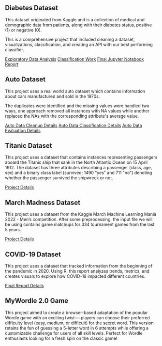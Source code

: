 ## Diabetes Dataset
This dataset originated from Kaggle and is a collection of medical and demographic data from patients, along with their diabetes status, positive (1) or negative (0).

This is a comprehensive project that included cleaning a dataset, visualizations, classification, and creating an API with our best performing classifier. 

[Exploratory Data Analysis](./Diabetes_FinalProject/diabetesVisualization.ipynb)
[Classification Work](./Diabetes_FinalProject/classification.ipynb)
[Final Jupyter Notebook Report](./Diabetes_FinalProject/FinalReport.ipynb)

## Auto Dataset
This project uses a real world auto dataset which contains information about cars manufactured and sold in the 1970s. 

The duplicates were identified and the missing values were handled two ways, one approach removed all instances with NA values while another replaced the NAs with the corresponding attribute's average value. 

[Auto Data Cleanup Details](./AutoDataset/Preparation&Visualization/AutoData.ipynb)
[Auto Data Classification Details](./AutoDataset/Classification/pa4.ipynb)
[Auto Data Evaluation Details](./AutoDataset/Evaluation/pa5.ipynb)

## Titanic Dataset
This project uses a dataset that contains instances representing passengers aboard the Titanic ship that sank in the North Atlantic Ocean on 15 April 1912. The dataset has three attributes describing a passenger (class, age, sex) and a binary class label (survived; 1490 "yes" and 711 "no") denoting whether the passenger survived the shipwreck or not.

[Project Details](./Titanic_Classification/pa6.ipynb)

## March Madness Dataset
This project uses a dataset from the Kaggle March Machine Learning Mania 2022 - Men’s competition. After some preprocessing, the input file we will be using contains game matchups for 334 tournament games from the last 5 years.

[Project Details](./MarchMadnessWinner_Classification/pa7.ipynb)

## COVID-19 Dataset
This project uses a dataset that tracked information from the beginning of the pandemic in 2020. Using R, this report analyzes trends, metrics, and creates visuals to explore how COVID-19 impacted different countries. 

[Final Report Details](./COVID_R_Project/covid_project.md)

## MyWordle 2.0 Game
This project aimed to create a browser-based adaptation of the popular Wordle game with an exciting twist—-players can choose their preferred difficulty level (easy, medium, or difficult) for the secret word. This version retains the fun of guessing a 5-letter word in 6 attempts while offering a customizable challenge for users of all skill levels. Perfect for Wordle enthusiasts looking for a fresh spin on the classic game!
